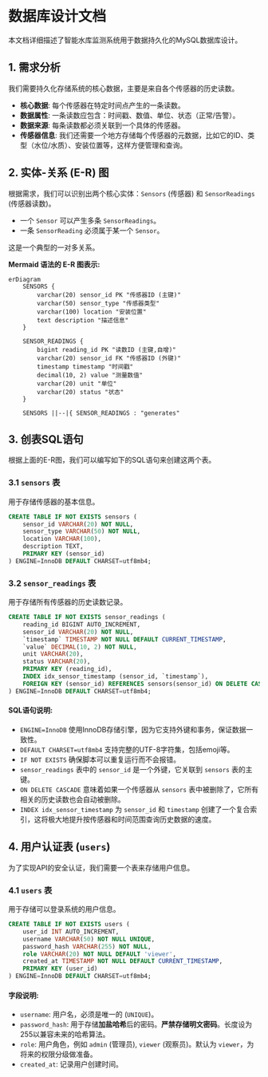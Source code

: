 # 数据库设计文档

本文档详细描述了智能水库监测系统用于数据持久化的MySQL数据库设计。

## 1. 需求分析

我们需要持久化存储系统的核心数据，主要是来自各个传感器的历史读数。

- **核心数据**: 每个传感器在特定时间点产生的一条读数。
- **数据属性**: 一条读数应包含：时间戳、数值、单位、状态（正常/告警）。
- **数据来源**: 每条读数都必须关联到一个具体的传感器。
- **传感器信息**: 我们还需要一个地方存储每个传感器的元数据，比如它的ID、类型（水位/水质）、安装位置等，这样方便管理和查询。

## 2. 实体-关系 (E-R) 图

根据需求，我们可以识别出两个核心实体：`Sensors` (传感器) 和 `SensorReadings` (传感器读数)。

- 一个 `Sensor` 可以产生多条 `SensorReadings`。
- 一条 `SensorReading` 必须属于某一个 `Sensor`。

这是一个典型的一对多关系。

**Mermaid 语法的 E-R 图表示:**
```mermaid
erDiagram
    SENSORS {
        varchar(20) sensor_id PK "传感器ID (主键)"
        varchar(50) sensor_type "传感器类型"
        varchar(100) location "安装位置"
        text description "描述信息"
    }

    SENSOR_READINGS {
        bigint reading_id PK "读数ID (主键,自增)"
        varchar(20) sensor_id FK "传感器ID (外键)"
        timestamp timestamp "时间戳"
        decimal(10, 2) value "测量数值"
        varchar(20) unit "单位"
        varchar(20) status "状态"
    }

    SENSORS ||--|{ SENSOR_READINGS : "generates"
```

## 3. 创表SQL语句

根据上面的E-R图，我们可以编写如下的SQL语句来创建这两个表。

### 3.1 `sensors` 表
用于存储传感器的基本信息。

```sql
CREATE TABLE IF NOT EXISTS sensors (
    sensor_id VARCHAR(20) NOT NULL,
    sensor_type VARCHAR(50) NOT NULL,
    location VARCHAR(100),
    description TEXT,
    PRIMARY KEY (sensor_id)
) ENGINE=InnoDB DEFAULT CHARSET=utf8mb4;
```

### 3.2 `sensor_readings` 表
用于存储所有传感器的历史读数记录。

```sql
CREATE TABLE IF NOT EXISTS sensor_readings (
    reading_id BIGINT AUTO_INCREMENT,
    sensor_id VARCHAR(20) NOT NULL,
    `timestamp` TIMESTAMP NOT NULL DEFAULT CURRENT_TIMESTAMP,
    `value` DECIMAL(10, 2) NOT NULL,
    unit VARCHAR(20),
    status VARCHAR(20),
    PRIMARY KEY (reading_id),
    INDEX idx_sensor_timestamp (sensor_id, `timestamp`),
    FOREIGN KEY (sensor_id) REFERENCES sensors(sensor_id) ON DELETE CASCADE
) ENGINE=InnoDB DEFAULT CHARSET=utf8mb4;
```

#### **SQL语句说明**:
- `ENGINE=InnoDB` 使用InnoDB存储引擎，因为它支持外键和事务，保证数据一致性。
- `DEFAULT CHARSET=utf8mb4` 支持完整的UTF-8字符集，包括emoji等。
- `IF NOT EXISTS` 确保脚本可以重复运行而不会报错。
- `sensor_readings` 表中的 `sensor_id` 是一个外键，它关联到 `sensors` 表的主键。
- `ON DELETE CASCADE` 意味着如果一个传感器从 `sensors` 表中被删除了，它所有相关的历史读数也会自动被删除。
- `INDEX idx_sensor_timestamp` 为 `sensor_id` 和 `timestamp` 创建了一个复合索引，这将极大地提升按传感器和时间范围查询历史数据的速度。

## 4. 用户认证表 (`users`)

为了实现API的安全认证，我们需要一个表来存储用户信息。

### 4.1 `users` 表
用于存储可以登录系统的用户信息。

```sql
CREATE TABLE IF NOT EXISTS users (
    user_id INT AUTO_INCREMENT,
    username VARCHAR(50) NOT NULL UNIQUE,
    password_hash VARCHAR(255) NOT NULL,
    role VARCHAR(20) NOT NULL DEFAULT 'viewer',
    created_at TIMESTAMP NOT NULL DEFAULT CURRENT_TIMESTAMP,
    PRIMARY KEY (user_id)
) ENGINE=InnoDB DEFAULT CHARSET=utf8mb4;
```

#### **字段说明**:
- `username`: 用户名，必须是唯一的 (`UNIQUE`)。
- `password_hash`: 用于存储**加盐哈希**后的密码。**严禁存储明文密码**。长度设为255以兼容未来的哈希算法。
- `role`: 用户角色，例如 `admin` (管理员), `viewer` (观察员)。默认为 `viewer`，为将来的权限分级做准备。
- `created_at`: 记录用户创建时间。
